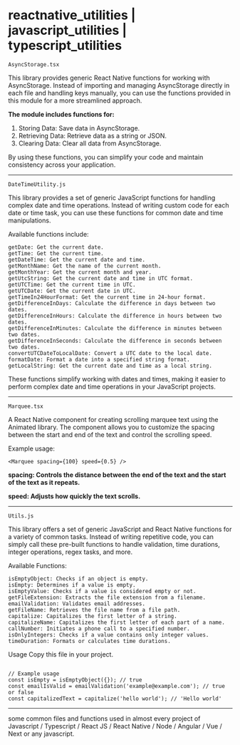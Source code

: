 # reactnative_utilities | javascript_utilities | typescript_utilities

```AsyncStorage.tsx```

This library provides generic React Native functions for working with AsyncStorage. Instead of importing and managing AsyncStorage directly in each file and handling keys manually, you can use the functions provided in this module for a more streamlined approach.

**The module includes functions for:**
1. Storing Data: Save data in AsyncStorage.
2. Retrieving Data: Retrieve data as a string or JSON.
3. Clearing Data: Clear all data from AsyncStorage.

By using these functions, you can simplify your code and maintain consistency across your application.

***

```DateTimeUtility.js```

This library provides a set of generic JavaScript functions for handling complex date and time operations. Instead of writing custom code for each date or time task, you can use these functions for common date and time manipulations.

Available functions include:

```
getDate: Get the current date.
getTime: Get the current time.
getDateTime: Get the current date and time.
getMonthName: Get the name of the current month.
getMonthYear: Get the current month and year.
getUtcString: Get the current date and time in UTC format.
getUTCTime: Get the current time in UTC.
getUTCDate: Get the current date in UTC.
getTimeIn24HourFormat: Get the current time in 24-hour format.
getDifferenceInDays: Calculate the difference in days between two dates.
getDifferenceInHours: Calculate the difference in hours between two dates.
getDifferenceInMinutes: Calculate the difference in minutes between two dates.
getDifferenceInSeconds: Calculate the difference in seconds between two dates.
convertUTCDateToLocalDate: Convert a UTC date to the local date.
formatDate: Format a date into a specified string format.
getLocalString: Get the current date and time as a local string.
```


These functions simplify working with dates and times, making it easier to perform complex date and time operations in your JavaScript projects.

***

```Marquee.tsx```

A React Native component for creating scrolling marquee text using the Animated library. The component allows you to customize the spacing between the start and end of the text and control the scrolling speed.

Example usage:

```<Marquee spacing={100} speed={0.5} />```

**spacing: Controls the distance between the end of the text and the start of the text as it repeats.**

**speed: Adjusts how quickly the text scrolls.**


***


```Utils.js```

This library offers a set of generic JavaScript and React Native functions for a variety of common tasks. Instead of writing repetitive code, you can simply call these pre-built functions to handle validation, time durations, integer operations, regex tasks, and more.

Available Functions:
```
isEmptyObject: Checks if an object is empty.
isEmpty: Determines if a value is empty.
isEmptyValue: Checks if a value is considered empty or not.
getFileExtension: Extracts the file extension from a filename.
emailValidation: Validates email addresses.
getFileName: Retrieves the file name from a file path.
capitalize: Capitalizes the first letter of a string.
capitalizeName: Capitalizes the first letter of each part of a name.
callNumber: Initiates a phone call to a specified number.
isOnlyIntegers: Checks if a value contains only integer values.
timeDuration: Formats or calculates time durations.
```

Usage
Copy this file in your project.

```import { isEmptyObject, emailValidation, capitalize } from 'path-to-your-file';

// Example usage
const isEmpty = isEmptyObject({}); // true
const emailIsValid = emailValidation('example@example.com'); // true or false
const capitalizedText = capitalize('hello world'); // 'Hello world'
```
***

some common files and functions used in almost every project of Javascript / Typescript / React JS / React Native / Node / Angular / Vue / Next or any javascript. 


